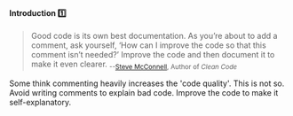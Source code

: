 <div id="title">

#### Introduction :one:

</div>

<div id="body">

> Good code is its own best documentation. As you’re about to add a comment, ask yourself, ‘How can I improve the code so that this comment isn’t needed?’ Improve the code and then document it to make it even clearer. <sub>--[Steve McConnell](https://en.wikipedia.org/wiki/Steve_McConnell), Author of _Clean Code_</sub>

Some think commenting heavily increases the 'code quality'. This is not so. Avoid writing comments to explain bad code. Improve the code to make it self-explanatory.

</div>

<div id="extras">
</div>